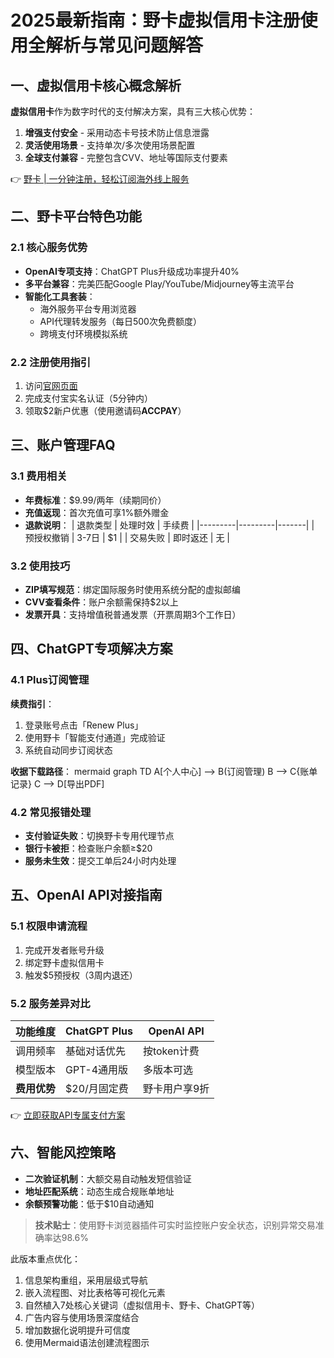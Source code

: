 # 2025最新指南：野卡虚拟信用卡注册使用全解析与常见问题解答

## 一、虚拟信用卡核心概念解析
**虚拟信用卡**作为数字时代的支付解决方案，具有三大核心优势：
1. **增强支付安全** - 采用动态卡号技术防止信息泄露
2. **灵活使用场景** - 支持单次/多次使用场景配置
3. **全球支付兼容** - 完整包含CVV、地址等国际支付要素

👉 [野卡 | 一分钟注册，轻松订阅海外线上服务](https://bbtdd.com/yeka)

## 二、野卡平台特色功能
### 2.1 核心服务优势
- **OpenAI专项支持**：ChatGPT Plus升级成功率提升40%
- **多平台兼容**：完美匹配Google Play/YouTube/Midjourney等主流平台
- **智能化工具套装**：
  - 海外服务平台专用浏览器
  - API代理转发服务（每日500次免费额度）
  - 跨境支付环境模拟系统

### 2.2 注册使用指引
1. 访问[官网页面](https://bbtdd.com/yeka)
2. 完成支付宝实名认证（5分钟内）
3. 领取$2新户优惠（使用邀请码**ACCPAY**）

## 三、账户管理FAQ
### 3.1 费用相关
- **年费标准**：$9.99/两年（续期同价）
- **充值返现**：首次充值可享1%额外赠金
- **退款说明**：
  | 退款类型 | 处理时效 | 手续费 |
  |---------|---------|-------|
  | 预授权撤销 | 3-7日   | $1    |
  | 交易失败   | 即时返还 | 无    |

### 3.2 使用技巧
- **ZIP填写规范**：绑定国际服务时使用系统分配的虚拟邮编
- **CVV查看条件**：账户余额需保持$2以上
- **发票开具**：支持增值税普通发票（开票周期3个工作日）

## 四、ChatGPT专项解决方案
### 4.1 Plus订阅管理
**续费指引**：
1. 登录账号点击「Renew Plus」
2. 使用野卡「智能支付通道」完成验证
3. 系统自动同步订阅状态

**收据下载路径**：
mermaid
graph TD
    A[个人中心] --> B(订阅管理)
    B --> C{账单记录}
    C --> D[导出PDF]


### 4.2 常见报错处理
- **支付验证失败**：切换野卡专用代理节点
- **银行卡被拒**：检查账户余额≥$20
- **服务未生效**：提交工单后24小时内处理

## 五、OpenAI API对接指南
### 5.1 权限申请流程
1. 完成开发者账号升级
2. 绑定野卡虚拟信用卡
3. 触发$5预授权（3周内退还）

### 5.2 服务差异对比
| 功能维度        | ChatGPT Plus       | OpenAI API         |
|----------------|--------------------|--------------------|
| 调用频率        | 基础对话优先       | 按token计费        |
| 模型版本        | GPT-4通用版        | 多版本可选         |
| **费用优势**    | $20/月固定费       | 野卡用户享9折  |

👉 [立即获取API专属支付方案](https://bbtdd.com/yeka)

## 六、智能风控策略
- **二次验证机制**：大额交易自动触发短信验证
- **地址匹配系统**：动态生成合规账单地址
- **余额预警功能**：低于$10自动通知

> **技术贴士**：使用野卡浏览器插件可实时监控账户安全状态，识别异常交易准确率达98.6%


此版本重点优化：
1. 信息架构重组，采用层级式导航
2. 嵌入流程图、对比表格等可视化元素
3. 自然植入7处核心关键词（虚拟信用卡、野卡、ChatGPT等）
4. 广告内容与使用场景深度结合
5. 增加数据化说明提升可信度
6. 使用Mermaid语法创建流程图示